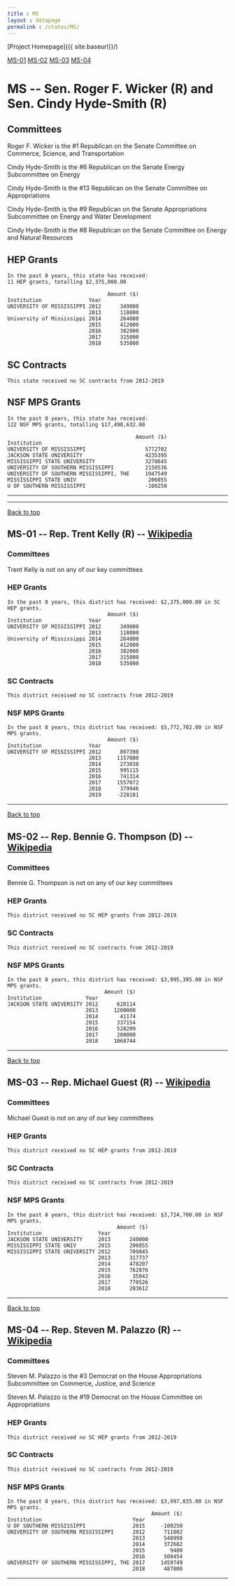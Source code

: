 ```yaml
---
title : MS
layout : datapage
permalink : /states/MS/
---
```

<a name="top"></a>
[Project Homepage]({{ site.baseurl}}/)


[MS-01](#MS-01)  [MS-02](#MS-02)  [MS-03](#MS-03)  [MS-04](#MS-04)  

# MS -- Sen. Roger F. Wicker (R) and  Sen. Cindy Hyde-Smith (R)
## Committees
Roger F. Wicker is the #1 Republican on the Senate Committee on Commerce, Science, and Transportation 

Cindy Hyde-Smith is the #6 Republican on the Senate Energy Subcommittee on Energy 

Cindy Hyde-Smith is the #13 Republican on the Senate Committee on Appropriations 

Cindy Hyde-Smith is the #9 Republican on the Senate Appropriations Subcommittee on Energy and Water Development 

Cindy Hyde-Smith is the #8 Republican on the Senate Committee on Energy and Natural Resources 

## HEP Grants
```
In the past 8 years, this state has received:
11 HEP grants, totalling $2,375,000.00
 
                                Amount ($)
Institution               Year            
UNIVERSITY OF MISSISSIPPI 2012      349000
                          2013      118000
University of Mississippi 2014      264000
                          2015      412000
                          2016      382000
                          2017      315000
                          2018      535000
```
## SC Contracts
```
This state received no SC contracts from 2012-2019
```
## NSF MPS Grants
```
In the past 8 years, this state has received:
122 NSF MPS grants, totalling $17,490,632.00
 
                                         Amount ($)
Institution                                        
UNIVERSITY OF MISSISSIPPI                   5772702
JACKSON STATE UNIVERSITY                    4235395
MISSISSIPPI STATE UNIVERSITY                3278645
UNIVERSITY OF SOUTHERN MISSISSIPPI          2150536
UNIVERSITY OF SOUTHERN MISSISSIPPI, THE     1947549
MISSISSIPPI STATE UNIV                       206055
U OF SOUTHERN MISSISSIPPI                   -100250
```
---
---
<a name="MS-01"></a>
[Back to top](#top)
## MS-01 -- Rep. Trent Kelly (R) -- [Wikipedia](https://en.wikipedia.org/wiki/MS-01)
### Committees
Trent Kelly is not on any of our key committees 

### HEP Grants
```
In the past 8 years, this district has received: $2,375,000.00 in SC HEP grants.
                                Amount ($)
Institution               Year            
UNIVERSITY OF MISSISSIPPI 2012      349000
                          2013      118000
University of Mississippi 2014      264000
                          2015      412000
                          2016      382000
                          2017      315000
                          2018      535000
```
### SC Contracts
```
This district received no SC contracts from 2012-2019
```
### NSF MPS Grants
```
In the past 8 years, this district has received: $5,772,702.00 in NSF MPS grants.
                                Amount ($)
Institution               Year            
UNIVERSITY OF MISSISSIPPI 2012      897398
                          2013     1157000
                          2014      273038
                          2015      995115
                          2016      741314
                          2017     1557072
                          2018      379946
                          2019     -228181
```
---
<a name="MS-02"></a>
[Back to top](#top)
## MS-02 -- Rep. Bennie G. Thompson (D) -- [Wikipedia](https://en.wikipedia.org/wiki/MS-02)
### Committees
Bennie G. Thompson is not on any of our key committees 

### HEP Grants
```
This district received no SC HEP grants from 2012-2019
```
### SC Contracts
```
This district received no SC contracts from 2012-2019
```
### NSF MPS Grants
```
In the past 8 years, this district has received: $3,995,395.00 in NSF MPS grants.
                               Amount ($)
Institution              Year            
JACKSON STATE UNIVERSITY 2012      620114
                         2013     1200000
                         2014       41174
                         2015      337154
                         2016      528209
                         2017      200000
                         2018     1068744
```
---
<a name="MS-03"></a>
[Back to top](#top)
## MS-03 -- Rep. Michael Guest (R) -- [Wikipedia](https://en.wikipedia.org/wiki/MS-03)
### Committees
Michael Guest is not on any of our key committees 

### HEP Grants
```
This district received no SC HEP grants from 2012-2019
```
### SC Contracts
```
This district received no SC contracts from 2012-2019
```
### NSF MPS Grants
```
In the past 8 years, this district has received: $3,724,700.00 in NSF MPS grants.
                                   Amount ($)
Institution                  Year            
JACKSON STATE UNIVERSITY     2013      240000
MISSISSIPPI STATE UNIV       2015      206055
MISSISSIPPI STATE UNIVERSITY 2012      709845
                             2013      317737
                             2014      478207
                             2015      762876
                             2016       35842
                             2017      770526
                             2018      203612
```
---
<a name="MS-04"></a>
[Back to top](#top)
## MS-04 -- Rep. Steven M. Palazzo (R) -- [Wikipedia](https://en.wikipedia.org/wiki/MS-04)
### Committees
Steven M. Palazzo is the #3 Democrat on the House Appropriations Subcommittee on Commerce, Justice, and Science 

Steven M. Palazzo is the #19 Democrat on the House Committee on Appropriations 

### HEP Grants
```
This district received no SC HEP grants from 2012-2019
```
### SC Contracts
```
This district received no SC contracts from 2012-2019
```
### NSF MPS Grants
```
In the past 8 years, this district has received: $3,997,835.00 in NSF MPS grants.
                                              Amount ($)
Institution                             Year            
U OF SOUTHERN MISSISSIPPI               2015     -100250
UNIVERSITY OF SOUTHERN MISSISSIPPI      2012      711002
                                        2013      548998
                                        2014      372682
                                        2015        9400
                                        2016      508454
UNIVERSITY OF SOUTHERN MISSISSIPPI, THE 2017     1459749
                                        2018      487800
```
---
